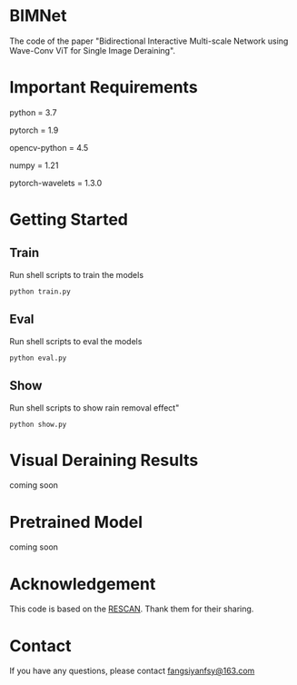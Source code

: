 # BIMNet
The code of the paper "Bidirectional Interactive Multi-scale Network using Wave-Conv ViT for Single Image Deraining".<br>

# Important Requirements
python = 3.7  

pytorch = 1.9  

opencv-python = 4.5  

numpy = 1.21

pytorch-wavelets = 1.3.0

# Getting Started
## Train
Run shell scripts to train the models  

`python train.py`

## Eval
Run shell scripts to eval the models  

`python eval.py`

## Show
Run shell scripts to show rain removal effect"  

`python show.py`

# Visual Deraining Results
coming soon

# Pretrained Model
coming soon

# Acknowledgement
This code is based on the [RESCAN](https://github.com/XiaLiPKU/RESCAN). Thank them for their sharing.

# Contact
If you have any questions, please contact fangsiyanfsy@163.com
